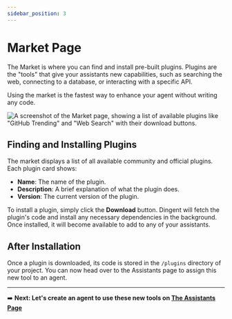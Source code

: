 ```yaml
---
sidebar_position: 3
---
```


# Market Page

The Market is where you can find and install pre-built plugins. Plugins are the "tools" that give your assistants new capabilities, such as searching the web, connecting to a database, or interacting with a specific API.

Using the market is the fastest way to enhance your agent without writing any code.

![A screenshot of the Market page, showing a list of available plugins like "GitHub Trending" and "Web Search" with their download buttons.](../assets/install-your-first-plugin.png)

## Finding and Installing Plugins

The market displays a list of all available community and official plugins. Each plugin card shows:

* **Name**: The name of the plugin.
* **Description**: A brief explanation of what the plugin does.
* **Version**: The current version of the plugin.

To install a plugin, simply click the **Download** button. Dingent will fetch the plugin's code and install any necessary dependencies in the background. Once installed, it will become available to add to any of your assistants.

## After Installation

Once a plugin is downloaded, its code is stored in the `/plugins` directory of your project. You can now head over to the Assistants page to assign this new tool to an agent.

---

➡️ **Next: Let's create an agent to use these new tools on [The Assistants Page](./assistants-page.md)**
